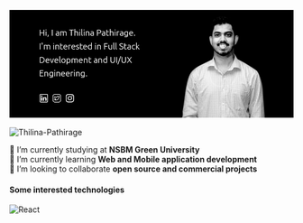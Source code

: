 ![Thilina Pathirage](me.jpg)
<p align="left"> <img src="https://komarev.com/ghpvc/?username=Thilina-Pathirage&color=brightgreen" alt="Thilina-Pathirage" /> </p>


🔭 I’m currently studying at <strong>NSBM Green University</strong> <br/>
🌱 I’m currently learning <strong>Web and Mobile application development</strong> <br/>
👯 I’m looking to collaborate <strong>open source and commercial projects</strong> <br/>

#### Some interested technologies
<p align="left">
 <img alt="React" src="https://img.shields.io/badge/React-flat-lightgreen?logo=react&amp;style=React"> 
</p>
